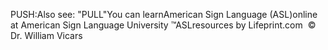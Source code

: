 PUSH:Also see: "PULL"You can learnAmerican Sign Language (ASL)online at American Sign Language University ™ASLresources by Lifeprint.com  ©  Dr. William Vicars
